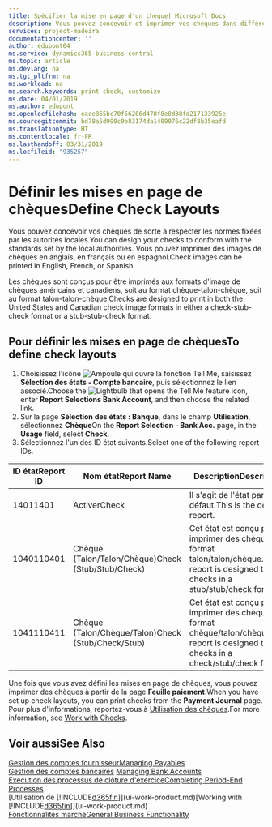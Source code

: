 ```yaml
---
title: Spécifier la mise en page d'un chèque| Microsoft Docs
description: Vous pouvez concevoir et imprimer vos chèques dans différents formats pour respecter des normes.
services: project-madeira
documentationcenter: ''
author: edupont04
ms.service: dynamics365-business-central
ms.topic: article
ms.devlang: na
ms.tgt_pltfrm: na
ms.workload: na
ms.search.keywords: print check, customize
ms.date: 04/01/2019
ms.author: edupont
ms.openlocfilehash: eace865bc70f56206d478f8e8d38fd217133925e
ms.sourcegitcommit: bd78a5d990c9e83174da1409076c22df8b35eafd
ms.translationtype: HT
ms.contentlocale: fr-FR
ms.lasthandoff: 03/31/2019
ms.locfileid: "935257"
---
```

# <a name="define-check-layouts"></a><span data-ttu-id="ade0d-103">Définir les mises en page de chèques</span><span class="sxs-lookup"><span data-stu-id="ade0d-103">Define Check Layouts</span></span>
<span data-ttu-id="ade0d-104">Vous pouvez concevoir vos chèques de sorte à respecter les normes fixées par les autorités locales.</span><span class="sxs-lookup"><span data-stu-id="ade0d-104">You can design your checks to conform with the standards set by the local authorities.</span></span> <span data-ttu-id="ade0d-105">Vous pouvez imprimer des images de chèques en anglais, en français ou en espagnol.</span><span class="sxs-lookup"><span data-stu-id="ade0d-105">Check images can be printed in English, French, or Spanish.</span></span>

<span data-ttu-id="ade0d-106">Les chèques sont conçus pour être imprimés aux formats d'image de chèques américains et canadiens, soit au format chèque-talon-chèque, soit au format talon-talon-chèque.</span><span class="sxs-lookup"><span data-stu-id="ade0d-106">Checks are designed to print in both the United States and Canadian check image formats in either a check-stub-check format or a stub-stub-check format.</span></span>

## <a name="to-define-check-layouts"></a><span data-ttu-id="ade0d-107">Pour définir les mises en page de chèques</span><span class="sxs-lookup"><span data-stu-id="ade0d-107">To define check layouts</span></span>
1. <span data-ttu-id="ade0d-108">Choisissez l'icône ![Ampoule qui ouvre la fonction Tell Me](media/ui-search/search_small.png "Dites-moi ce que vous voulez faire"), saisissez **Sélection des états - Compte bancaire**, puis sélectionnez le lien associé.</span><span class="sxs-lookup"><span data-stu-id="ade0d-108">Choose the ![Lightbulb that opens the Tell Me feature](media/ui-search/search_small.png "Tell me what you want to do") icon, enter **Report Selections Bank Account**, and then choose the related link.</span></span>
2. <span data-ttu-id="ade0d-109">Sur la page **Sélection des états : Banque**, dans le champ **Utilisation**, sélectionnez **Chèque**</span><span class="sxs-lookup"><span data-stu-id="ade0d-109">On the **Report Selection - Bank Acc.** page, in the **Usage** field, select **Check**.</span></span>
3. <span data-ttu-id="ade0d-110">Sélectionnez l'un des ID état suivants.</span><span class="sxs-lookup"><span data-stu-id="ade0d-110">Select one of the following report IDs.</span></span>

| <span data-ttu-id="ade0d-111">ID état</span><span class="sxs-lookup"><span data-stu-id="ade0d-111">Report ID</span></span> | <span data-ttu-id="ade0d-112">Nom état</span><span class="sxs-lookup"><span data-stu-id="ade0d-112">Report Name</span></span> | <span data-ttu-id="ade0d-113">Description</span><span class="sxs-lookup"><span data-stu-id="ade0d-113">Description</span></span> |
| --- | --- | --- |
| <span data-ttu-id="ade0d-114">1401</span><span class="sxs-lookup"><span data-stu-id="ade0d-114">1401</span></span> |<span data-ttu-id="ade0d-115">Activer</span><span class="sxs-lookup"><span data-stu-id="ade0d-115">Check</span></span> |<span data-ttu-id="ade0d-116">Il s'agit de l'état par défaut.</span><span class="sxs-lookup"><span data-stu-id="ade0d-116">This is the default report.</span></span> |
| <span data-ttu-id="ade0d-117">10401</span><span class="sxs-lookup"><span data-stu-id="ade0d-117">10401</span></span> |<span data-ttu-id="ade0d-118">Chèque (Talon/Talon/Chèque)</span><span class="sxs-lookup"><span data-stu-id="ade0d-118">Check (Stub/Stub/Check)</span></span> |<span data-ttu-id="ade0d-119">Cet état est conçu pour imprimer des chèques au format talon/talon/chèque.</span><span class="sxs-lookup"><span data-stu-id="ade0d-119">This report is designed to print checks in a stub/stub/check format.</span></span> |
| <span data-ttu-id="ade0d-120">10411</span><span class="sxs-lookup"><span data-stu-id="ade0d-120">10411</span></span> |<span data-ttu-id="ade0d-121">Chèque (Talon/Chèque/Talon)</span><span class="sxs-lookup"><span data-stu-id="ade0d-121">Check (Stub/Check/Stub)</span></span> |<span data-ttu-id="ade0d-122">Cet état est conçu pour imprimer des chèques au format chèque/talon/chèque.</span><span class="sxs-lookup"><span data-stu-id="ade0d-122">This report is designed to print checks in a check/stub/check format.</span></span> |

<span data-ttu-id="ade0d-123">Une fois que vous avez défini les mises en page de chèques, vous pouvez imprimer des chèques à partir de la page **Feuille paiement**.</span><span class="sxs-lookup"><span data-stu-id="ade0d-123">When you have set up check layouts, you can print checks from the **Payment Journal** page.</span></span> <span data-ttu-id="ade0d-124">Pour plus d'informations, reportez-vous à [Utilisation des chèques](payables-how-work-checks.md).</span><span class="sxs-lookup"><span data-stu-id="ade0d-124">For more information, see [Work with Checks](payables-how-work-checks.md).</span></span>

## <a name="see-also"></a><span data-ttu-id="ade0d-125">Voir aussi</span><span class="sxs-lookup"><span data-stu-id="ade0d-125">See Also</span></span>
[<span data-ttu-id="ade0d-126">Gestion des comptes fournisseur</span><span class="sxs-lookup"><span data-stu-id="ade0d-126">Managing Payables</span></span>](payables-manage-payables.md)  
<span data-ttu-id="ade0d-127">[Gestion des comptes bancaires](bank-manage-bank-accounts.md) </span><span class="sxs-lookup"><span data-stu-id="ade0d-127">[Managing Bank Accounts](bank-manage-bank-accounts.md) </span></span>  
[<span data-ttu-id="ade0d-128">Exécution des processus de clôture d'exercice</span><span class="sxs-lookup"><span data-stu-id="ade0d-128">Completing Period-End Processes</span></span>](year-how-complete-period-end-processes.md)  
<span data-ttu-id="ade0d-129">[Utilisation de [!INCLUDE[d365fin](includes/d365fin_md.md)]](ui-work-product.md)</span><span class="sxs-lookup"><span data-stu-id="ade0d-129">[Working with [!INCLUDE[d365fin](includes/d365fin_md.md)]](ui-work-product.md)</span></span>  
[<span data-ttu-id="ade0d-130">Fonctionnalités marché</span><span class="sxs-lookup"><span data-stu-id="ade0d-130">General Business Functionality</span></span>](ui-across-business-areas.md)
